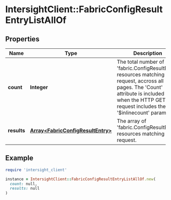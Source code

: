 # IntersightClient::FabricConfigResultEntryListAllOf

## Properties

| Name | Type | Description | Notes |
| ---- | ---- | ----------- | ----- |
| **count** | **Integer** | The total number of &#39;fabric.ConfigResultEntry&#39; resources matching the request, accross all pages. The &#39;Count&#39; attribute is included when the HTTP GET request includes the &#39;$inlinecount&#39; parameter. | [optional] |
| **results** | [**Array&lt;FabricConfigResultEntry&gt;**](FabricConfigResultEntry.md) | The array of &#39;fabric.ConfigResultEntry&#39; resources matching the request. | [optional] |

## Example

```ruby
require 'intersight_client'

instance = IntersightClient::FabricConfigResultEntryListAllOf.new(
  count: null,
  results: null
)
```

